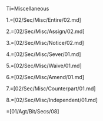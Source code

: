 Ti=Miscellaneous

1.=[02/Sec/Misc/Entire/02.md]

2.=[02/Sec/Misc/Assign/02.md]

3.=[02/Sec/Misc/Notice/02.md]

4.=[02/Sec/Misc/Sever/01.md]

5.=[02/Sec/Misc/Waive/01.md]

6.=[02/Sec/Misc/Amend/01.md]

7.=[02/Sec/Misc/Counterpart/01.md]

8.=[02/Sec/Misc/Independent/01.md]

=[01/Agt/Bit/Secs/08]

